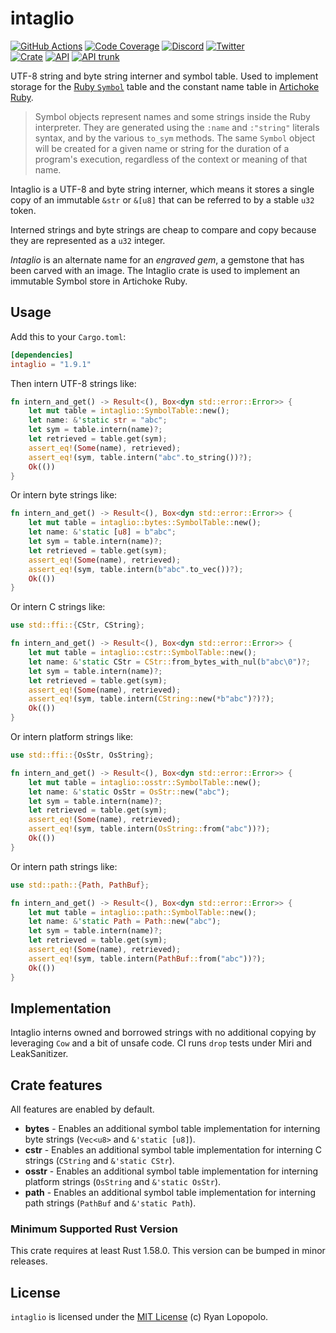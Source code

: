 # intaglio

[![GitHub Actions](https://github.com/artichoke/intaglio/workflows/CI/badge.svg)](https://github.com/artichoke/intaglio/actions)
[![Code Coverage](https://codecov.artichokeruby.org/intaglio/badges/flat.svg?nocache=2)](https://codecov.artichokeruby.org/intaglio/index.html)
[![Discord](https://img.shields.io/discord/607683947496734760)](https://discord.gg/QCe2tp2)
[![Twitter](https://img.shields.io/twitter/follow/artichokeruby?label=Follow&style=social)](https://twitter.com/artichokeruby)
<br>
[![Crate](https://img.shields.io/crates/v/intaglio.svg)](https://crates.io/crates/intaglio)
[![API](https://docs.rs/intaglio/badge.svg)](https://docs.rs/intaglio)
[![API trunk](https://img.shields.io/badge/docs-trunk-blue.svg)](https://artichoke.github.io/intaglio/intaglio/)

UTF-8 string and byte string interner and symbol table. Used to implement
storage for the [Ruby `Symbol`][symbol] table and the constant name table in
[Artichoke Ruby][artichoke].

> Symbol objects represent names and some strings inside the Ruby interpreter.
> They are generated using the `:name` and `:"string"` literals syntax, and by
> the various `to_sym` methods. The same `Symbol` object will be created for a
> given name or string for the duration of a program's execution, regardless of
> the context or meaning of that name.

Intaglio is a UTF-8 and byte string interner, which means it stores a single
copy of an immutable `&str` or `&[u8]` that can be referred to by a stable `u32`
token.

Interned strings and byte strings are cheap to compare and copy because they are
represented as a `u32` integer.

_Intaglio_ is an alternate name for an _engraved gem_, a gemstone that has been
carved with an image. The Intaglio crate is used to implement an immutable
Symbol store in Artichoke Ruby.

## Usage

Add this to your `Cargo.toml`:

```toml
[dependencies]
intaglio = "1.9.1"
```

Then intern UTF-8 strings like:

```rust
fn intern_and_get() -> Result<(), Box<dyn std::error::Error>> {
    let mut table = intaglio::SymbolTable::new();
    let name: &'static str = "abc";
    let sym = table.intern(name)?;
    let retrieved = table.get(sym);
    assert_eq!(Some(name), retrieved);
    assert_eq!(sym, table.intern("abc".to_string())?);
    Ok(())
}
```

Or intern byte strings like:

```rust
fn intern_and_get() -> Result<(), Box<dyn std::error::Error>> {
    let mut table = intaglio::bytes::SymbolTable::new();
    let name: &'static [u8] = b"abc";
    let sym = table.intern(name)?;
    let retrieved = table.get(sym);
    assert_eq!(Some(name), retrieved);
    assert_eq!(sym, table.intern(b"abc".to_vec())?);
    Ok(())
}
```

Or intern C strings like:

```rust
use std::ffi::{CStr, CString};

fn intern_and_get() -> Result<(), Box<dyn std::error::Error>> {
    let mut table = intaglio::cstr::SymbolTable::new();
    let name: &'static CStr = CStr::from_bytes_with_nul(b"abc\0")?;
    let sym = table.intern(name)?;
    let retrieved = table.get(sym);
    assert_eq!(Some(name), retrieved);
    assert_eq!(sym, table.intern(CString::new(*b"abc")?)?);
    Ok(())
}
```

Or intern platform strings like:

```rust
use std::ffi::{OsStr, OsString};

fn intern_and_get() -> Result<(), Box<dyn std::error::Error>> {
    let mut table = intaglio::osstr::SymbolTable::new();
    let name: &'static OsStr = OsStr::new("abc");
    let sym = table.intern(name)?;
    let retrieved = table.get(sym);
    assert_eq!(Some(name), retrieved);
    assert_eq!(sym, table.intern(OsString::from("abc"))?);
    Ok(())
}
```

Or intern path strings like:

```rust
use std::path::{Path, PathBuf};

fn intern_and_get() -> Result<(), Box<dyn std::error::Error>> {
    let mut table = intaglio::path::SymbolTable::new();
    let name: &'static Path = Path::new("abc");
    let sym = table.intern(name)?;
    let retrieved = table.get(sym);
    assert_eq!(Some(name), retrieved);
    assert_eq!(sym, table.intern(PathBuf::from("abc"))?);
    Ok(())
}
```

## Implementation

Intaglio interns owned and borrowed strings with no additional copying by
leveraging `Cow` and a bit of unsafe code. CI runs `drop` tests under Miri and
LeakSanitizer.

## Crate features

All features are enabled by default.

- **bytes** - Enables an additional symbol table implementation for interning
  byte strings (`Vec<u8>` and `&'static [u8]`).
- **cstr** - Enables an additional symbol table implementation for interning C
  strings (`CString` and `&'static CStr`).
- **osstr** - Enables an additional symbol table implementation for interning
  platform strings (`OsString` and `&'static OsStr`).
- **path** - Enables an additional symbol table implementation for interning
  path strings (`PathBuf` and `&'static Path`).

### Minimum Supported Rust Version

This crate requires at least Rust 1.58.0. This version can be bumped in minor
releases.

## License

`intaglio` is licensed under the [MIT License](LICENSE) (c) Ryan Lopopolo.

[symbol]: https://ruby-doc.org/core-3.1.2/Symbol.html
[artichoke]: https://github.com/artichoke/artichoke
